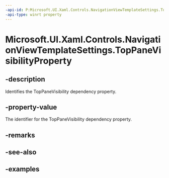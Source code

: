 ```yaml
---
-api-id: P:Microsoft.UI.Xaml.Controls.NavigationViewTemplateSettings.TopPaneVisibilityProperty
-api-type: winrt property
---
```

<!-- Property syntax.
public DependencyProperty TopPaneVisibilityProperty { get; }
-->

# Microsoft.UI.Xaml.Controls.NavigationViewTemplateSettings.TopPaneVisibilityProperty


## -description

Identifies the TopPaneVisibility dependency property.


## -property-value

The identifier for the TopPaneVisibility dependency property.


## -remarks


## -see-also


## -examples


